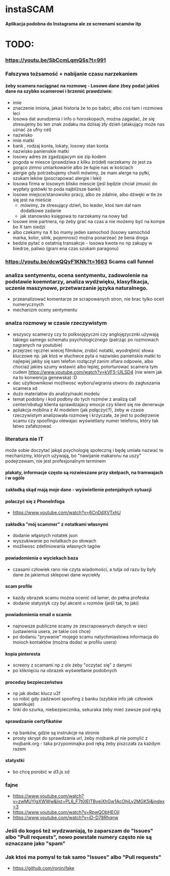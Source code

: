 # instaSCAM

#### Aplikacja podobna do Instagrama ale ze screenami scamów itp

# TODO:

### https://youtu.be/SbCcmLqmQSs?t=991

###  Fałszywa tożsamość + nabijanie czasu narzekaniem
#### żeby scamera naciągnać na rozmowę - Losowe dane żbey podać jakieś dane na szybko scamerowi i brzemić prawdziwie:
- imie
- znaczenie imiona, jakaś historia że to po babci, albo coś tam i rozmowa leci
- losowa dat aurudzenia i info o horoskopach, można zagadać, że się stresujemy bo ten znak zodaku ma dziisaj zły dzień (atakujący może nas uznać za ufny cel)
- nazwisko
- imie matki
- bank , rodzaj konta, lokaty, losowy stan konta
- nazwisko panienskie matki
- losowy adres ze zgadzajacym sie zip kodem
- pogoda w miesce (prawdziwa z kilku żródeł) narzekamy że jest za gorąco zimno umiarkowanie albo że łupie nas w kościach
- alergie gdy potrzebujemy chwili mówimy, że mam alerge na pyłki, szukam leków (poscrapować alergie i leki)
- losowa firma w losowym blisko miescie (jeśl będzie chciał zmusić do wypłaty gotówki to poda najbliższe banki)
- losowe miejsce/stanowsiko pracy, albo ze zdalnie, albo dźwęki w tle że się jest na mieście
  - mówimy, że stresujący dzień, bo leader, ktoś tam dał nam dodatkowe zadanie
  - jak stanowsko księgowa to narzekamy na nowy ład
- losowe imie partnera, np żeby grać na czas a nie możemy być na kompe bo X tam siedzi
- albo czekamy na X bo mamy jeden samochod (losowy samochód marka, kolor, silnk, pojemnosc) można ponarzeać że bena droga
- bedzie pytać o ostatnią transakcje - losowa kwota no np zakupy w biedrze, paliwo (grani ena czas szukam paragonu)

### https://youtu.be/dcwQQyF1KNk?t=1663 Scams call funnel

### analiza sentymentu, ocena sentymentu, zadowolenie na podstawie koemntarzy, analiza wydźwięku, klasyfikacja, uczenie maszynowe, przetwarzanie języka naturalnego.

- przeanalizować komentarze ze scrapowanych stron, nie brac tylko oceń numerycznych
- mechanizm oceny sentymentu

### analza rozmowy w czasie rzeczywistym
- wszyscy scamerzy czy to polksojęzyczni czy anglojęzycznki używają takiego samego schematu psychologicznego (patrząc po rozmowach nagranych na youtubie)
- przejrzec ręcznei wiecej filmików, zrobić notatki, wyodrębnić słowa kluczowe np. jak ktoś w słuchwce pyta o nazwisko panieńskie matki to najlepiej jakby się sam telefon rozłączył zanim ofiara odpowie, albo chociaż jakies szumy wstawić albo lepiej, potorturować scamera tym cudem https://www.youtube.com/watch?v=kVF5-UlLSD4 (nie wiem jak na to konwencja genewska) :D
- dac użytkownikowi możliwosc wyboru/wgrania utworu do zagłuszania scamera xd
- dużo materiałów do analizy/nauki modelu
- temat podobny i kod podbny do tych rozmów z analizą call center/obsługi klienta sprawdzajacy emocje czy klient się nie denerwuje
- apliakcja mobilna z AI modelem (jak połączyć?), żeby w czasie rzeczywistym analizowała rozmowę i krzyczała, że jest to podejrzenie scamu czy spoofingu olewajac wyświetlany numer telefonu, który tak łatwo zafałszować

### literatura nie IT
może sobie doczytać jakąś psychologię społeczną i będę umiała nazwać te mechanizmy, których używają, bo "nawijanie makaronu na uszy" podejrzewam, nie jest profesjonalnym terminem

#### plakaty, informacje często są rozwieszane przy skelpach, na tramwajach i w ogóle

#### zakładką skąd mają moje dane - wyświetlenie potenjalnych sytuacji

#### połaczyć się z PhoneInfoga

- https://www.youtube.com/watch?v=6CnDdXVTxhU

#### zakładka "mój scammer" z notatkami własnymi

- dodanie włąsnych notatek json
- wyszukiwanie po notatkach po słowach
- możliwosc zdefiniowania własnych tagów

#### powiadomienia o wyciekach baza

- czasami człowiek rano nie czyta wiadomości, a tutja od razu by były dane że jakiemuś sklepowi dane wyciekły

#### scam profile

- kazdy obrazek scamu można ocenić od lamer, do pełna profeska
- dodanie statystyk czy byl akcent u rozmów (jeśli tak, to jaki)

#### powiadomienia email o scamie

- najnowsze publiczne scamy ze zescrapowanych danych w sieci (ustawienia usera, ze takie coś chce)
- po dodaniu "prywanie" mojego scamu natychmiastowa informacja do moioch kontaktów (można dodać w profilu usera)

#### kopia pinteresta

- screeny z scamami np z olx żeby "oczytać się" z danymi
- po kliknięciu na obrazek wyświetlanie podobnych

#### proceduy bezpieczeństwa

- np jak dodac klucz u2f
- co robić gdy zadzwoni spoofing z banku (szybkie info jak człowiek spanikuje)
- linki do szurka, niebezpiecznika, sekuraka żeby mieć zawsze pod ręką

#### sprawdzanie certyfikatów

- np banków, gdzie są instrukcje na stronie
- prosty skrypt do sprawdzania url, żeby mojbank.pl nie pomylić z mojbank.org - taka przypominajka pod ręką żeby piszczała za każdym razem

#### statystki

- bo chcę porobić w d3.js xd

### fajne
- https://www.youtube.com/watch?v=zwMUYlgXWWw&list=PL6_F7t0IEITByeiXhGw1AcOhjLv2MGK5j&index=3
- https://www.youtube.com/watch?v=RpwQObHEOjI
- https://www.youtube.com/watch?v=iD-D78Rhqnw

### Jeśli do kogoś też wydzwaniają, to zaparszam do "Issues" albo "Pull requests", nowo powstałe numery często nie są oznaczane jako "spam"

### Jak ktoś ma pomysl to tak samo "Issues" albo "Pull requests"


- https://github.com/ronin/fake
